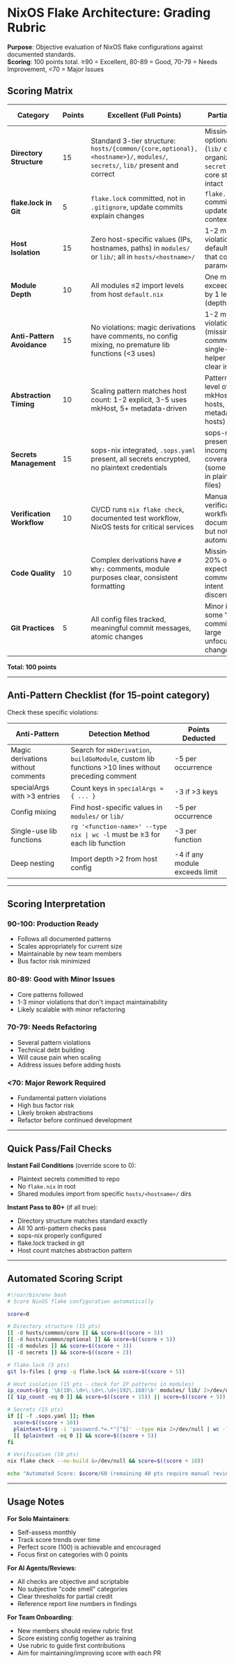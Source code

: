 # NixOS Flake Architecture: Grading Rubric

**Purpose**: Objective evaluation of NixOS flake configurations against documented standards.  
**Scoring**: 100 points total. ≥90 = Excellent, 80-89 = Good, 70-79 = Needs Improvement, <70 = Major Issues

## Scoring Matrix

| Category | Points | Excellent (Full Points) | Partial Credit | Fail (0 Points) | Verification Method |
|----------|--------|-------------------------|----------------|-----------------|---------------------|
| **Directory Structure** | 15 | Standard 3-tier structure: `hosts/{common/{core,optional},<hostname>}/`, `modules/`, `secrets/`, `lib/` present and correct | Missing 1-2 optional dirs (`lib/` or organized `secrets/`) but core structure intact | Core structure violated: missing `hosts/common/core/` or host dirs mixed with shared | `find . -type d -maxdepth 2` |
| **flake.lock in Git** | 5 | `flake.lock` committed, not in `.gitignore`, update commits explain changes | `flake.lock` committed but updates lack context | `flake.lock` in `.gitignore` or not tracked | `git ls-files flake.lock && grep -q flake.lock .gitignore` |
| **Host Isolation** | 15 | Zero host-specific values (IPs, hostnames, paths) in `modules/` or `lib/`; all in `hosts/<hostname>/` | 1-2 minor violations (e.g., default port that could be parameterized) | Multiple host-specific values hardcoded in shared modules | `rg '\b(10\.\d+\.\d+\.\d+|192\.168)\b' modules/ lib/` |
| **Module Depth** | 10 | All modules ≤2 import levels from host `default.nix` | One module exceeds depth by 1 level (depth=3) | Multiple modules >3 levels deep | Manual import chain tracing from `hosts/*/default.nix` |
| **Anti-Pattern Avoidance** | 15 | No violations: magic derivations have comments, no config mixing, no premature lib functions (<3 uses) | 1-2 minor violations (missing comment, single-use helper with clear intent) | Multiple violations: specialArgs abuse, mixing configs, deep nesting | See checklist below |
| **Abstraction Timing** | 10 | Scaling pattern matches host count: 1-2 explicit, 3-5 uses mkHost, 5+ metadata-driven | Pattern one level off (e.g., mkHost at 2 hosts, metadata at 4 hosts) | Significant mismatch: no abstraction at 6+ hosts or complex generators at 1-2 hosts | Count `nixosConfigurations` entries, analyze pattern |
| **Secrets Management** | 15 | sops-nix integrated, `.sops.yaml` present, all secrets encrypted, no plaintext credentials | sops-nix present but incomplete coverage (some secrets in plaintext files) | No secrets management or plaintext credentials in repo | `rg -i 'password.*=.*"[^$]' --type nix && file secrets/**/*.yaml` |
| **Verification Workflow** | 10 | CI/CD runs `nix flake check`, documented test workflow, NixOS tests for critical services | Manual verification workflow documented but not automated | No verification process, direct production deploys | Check `.github/workflows/` or docs, review `checks` in flake |
| **Code Quality** | 10 | Complex derivations have `# Why:` comments, module purposes clear, consistent formatting | Missing 10-20% of expected comments but intent discernible | Sparse/no comments, unclear module purposes, inconsistent style | Count comment-to-code ratio in complex functions |
| **Git Practices** | 5 | All config files tracked, meaningful commit messages, atomic changes | Minor issues: some "WIP" commits or large unfocused changes | Missing files, no `.gitignore`, unclear commit history | `git log --oneline -20` |

**Total: 100 points**

---

## Anti-Pattern Checklist (for 15-point category)

Check these specific violations:

| Anti-Pattern | Detection Method | Points Deducted |
|--------------|------------------|-----------------|
| Magic derivations without comments | Search for `mkDerivation`, `buildGoModule`, custom lib functions >10 lines without preceding comment | -5 per occurrence |
| specialArgs with >3 entries | Count keys in `specialArgs = { ... }` | -3 if >3 keys |
| Config mixing | Find host-specific values in `modules/` or `lib/` | -5 per occurrence |
| Single-use lib functions | `rg '<function-name>' --type nix \| wc -l` must be ≥3 for each lib function | -3 per function |
| Deep nesting | Import depth >2 from host config | -4 if any module exceeds limit |

---

## Scoring Interpretation

### 90-100: Production Ready
- Follows all documented patterns
- Scales appropriately for current size
- Maintainable by new team members
- Bus factor risk minimized

### 80-89: Good with Minor Issues
- Core patterns followed
- 1-3 minor violations that don't impact maintainability
- Likely scalable with minor refactoring

### 70-79: Needs Refactoring
- Several pattern violations
- Technical debt building
- Will cause pain when scaling
- Address issues before adding hosts

### <70: Major Rework Required
- Fundamental pattern violations
- High bus factor risk
- Likely broken abstractions
- Refactor before continued development

---

## Quick Pass/Fail Checks

**Instant Fail Conditions** (override score to 0):
- Plaintext secrets committed to repo
- No `flake.nix` in root
- Shared modules import from specific `hosts/<hostname>/` dirs

**Instant Pass to 80+** (if all true):
- Directory structure matches standard exactly
- All 10 anti-pattern checks pass
- sops-nix properly configured
- flake.lock tracked in git
- Host count matches abstraction pattern

---

## Automated Scoring Script

```bash
#!/usr/bin/env bash
# Score NixOS flake configuration automatically

score=0

# Directory structure (15 pts)
[[ -d hosts/common/core ]] && score=$((score + 5))
[[ -d hosts/common/optional ]] && score=$((score + 5))
[[ -d modules ]] && score=$((score + 3))
[[ -d secrets ]] && score=$((score + 2))

# flake.lock (5 pts)
git ls-files | grep -q flake.lock && score=$((score + 5))

# Host isolation (15 pts - check for IP patterns in modules)
ip_count=$(rg '\b(10\.\d+\.\d+\.\d+|192\.168)\b' modules/ lib/ 2>/dev/null | wc -l)
[[ $ip_count -eq 0 ]] && score=$((score + 15)) || score=$((score + 5))

# Secrets (15 pts)
if [[ -f .sops.yaml ]]; then
  score=$((score + 10))
  plaintext=$(rg -i 'password.*=.*"[^$]' --type nix 2>/dev/null | wc -l)
  [[ $plaintext -eq 0 ]] && score=$((score + 5))
fi

# Verification (10 pts)
nix flake check --no-build &>/dev/null && score=$((score + 10))

echo "Automated Score: $score/60 (remaining 40 pts require manual review)"
```

---

## Usage Notes

**For Solo Maintainers**:
- Self-assess monthly
- Track score trends over time
- Perfect score (100) is achievable and encouraged
- Focus first on categories with 0 points

**For AI Agents/Reviews**:
- All checks are objective and scriptable
- No subjective "code smell" categories
- Clear thresholds for partial credit
- Reference report line numbers in findings

**For Team Onboarding**:
- New members should review rubric first
- Score existing config together as training
- Use rubric to guide first contributions
- Aim for maintaining/improving score with each PR
